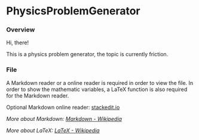 # PhysicsProblemGenerator

### Overview

Hi, there!

This is a physics problem generator, the topic is currently friction.

### File

A Markdown reader or a online reader is required in order to view the file. 
In order to show the mathematic variables, a LaTeX function is also required for the Markdown reader.

Optional Markdown online reader: [stackedit.io](https://stackedit.io)

*More about Markdown: [Markdown - Wikipedia](https://en.wikipedia.org/wiki/Markdown)*

*More about LaTeX: [LaTeX - Wikipedia](https://en.wikipedia.org/wiki/LaTeX)*
